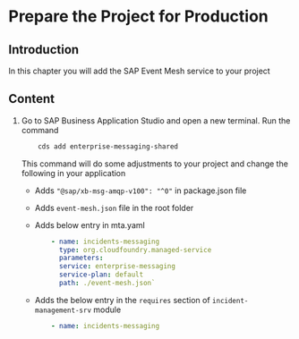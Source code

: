 # Prepare the Project for Production

## Introduction

In this chapter you will add the SAP Event Mesh service to your project

## Content

1. Go to SAP Business Application Studio and open a new terminal. Run the command

    ```bash
        cds add enterprise-messaging-shared
    ```

    This command will do some adjustments to your project and change the following in your application

    - Adds `"@sap/xb-msg-amqp-v100": "^0"` in package.json file
    - Adds `event-mesh.json` file in the root folder
    - Adds below entry in mta.yaml

        ```yaml
            - name: incidents-messaging
              type: org.cloudfoundry.managed-service
              parameters:
              service: enterprise-messaging
              service-plan: default
              path: ./event-mesh.json`
         ```
    - Adds the below entry in the `requires` section of `incident-management-srv` module

        ```yaml
            - name: incidents-messaging
        ```


